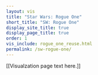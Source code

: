 ```yaml
---
layout: vis
title: "Star Wars: Rogue One"
short_title: "SW: Rogue One"
display_site_title: true
display_page_title: true
order: 1
vis_include: rogue_one_reuse.html
permalink: /sw-rogue-one/
---
```


[[Visualzation page text here.]]
